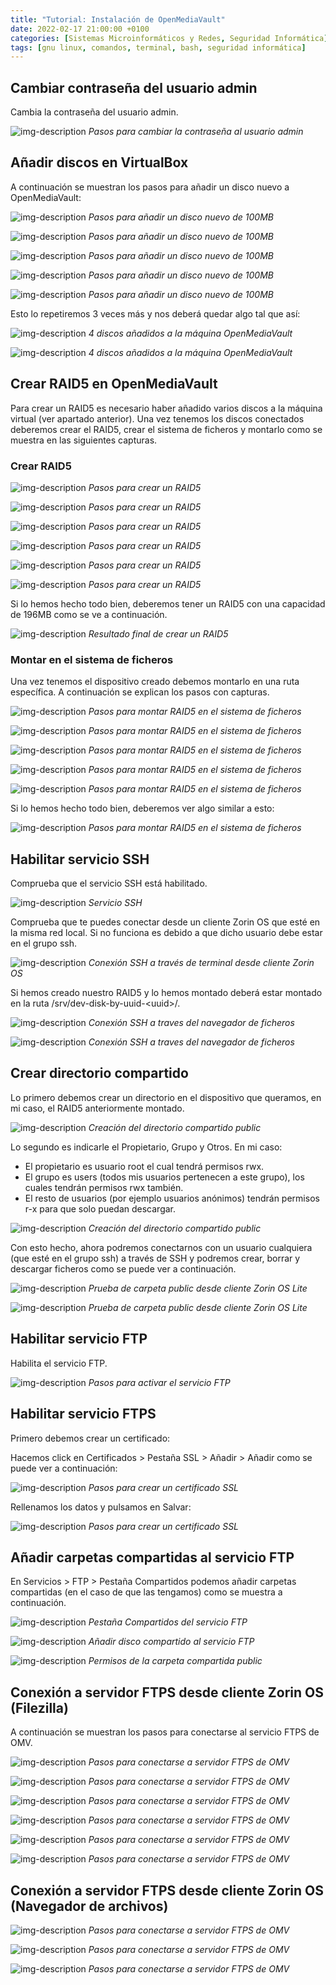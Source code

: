 ```yaml
---
title: "Tutorial: Instalación de OpenMediaVault"
date: 2022-02-17 21:00:00 +0100
categories: [Sistemas Microinformáticos y Redes, Seguridad Informática]
tags: [gnu linux, comandos, terminal, bash, seguridad informática]
---
```


## Cambiar contraseña del usuario admin

Cambia la contraseña del usuario admin.

![img-description](/assets/img/tutorial-instalacion-openmediavault/omv-password.png)
_Pasos para cambiar la contraseña al usuario admin_

## Añadir discos en VirtualBox

A continuación se muestran los pasos para añadir un disco nuevo a OpenMediaVault:

![img-description](/assets/img/tutorial-configuracion-openmediavault/anadirDisco1.png)
_Pasos para añadir un disco nuevo de 100MB_

![img-description](/assets/img/tutorial-configuracion-openmediavault/anadirDisco2.png)
_Pasos para añadir un disco nuevo de 100MB_

![img-description](/assets/img/tutorial-configuracion-openmediavault/anadirDisco3.png)
_Pasos para añadir un disco nuevo de 100MB_

![img-description](/assets/img/tutorial-configuracion-openmediavault/anadirDisco4.png)
_Pasos para añadir un disco nuevo de 100MB_

![img-description](/assets/img/tutorial-configuracion-openmediavault/anadirDisco5.png)
_Pasos para añadir un disco nuevo de 100MB_

Esto lo repetiremos 3 veces más y nos deberá quedar algo tal que así:

![img-description](/assets/img/tutorial-configuracion-openmediavault/anadirDisco6.png)
_4 discos añadidos a la máquina OpenMediaVault_

![img-description](/assets/img/tutorial-configuracion-openmediavault/anadirDisco7.png)
_4 discos añadidos a la máquina OpenMediaVault_

## Crear RAID5 en OpenMediaVault

Para crear un RAID5 es necesario haber añadido varios discos a la máquina virtual (ver apartado anterior). Una vez tenemos los discos conectados deberemos crear el RAID5, crear el sistema de ficheros y montarlo como se muestra en las siguientes capturas.

### Crear RAID5

![img-description](/assets/img/tutorial-configuracion-openmediavault/raid1.png)
_Pasos para crear un RAID5_

![img-description](/assets/img/tutorial-configuracion-openmediavault/raid2.png)
_Pasos para crear un RAID5_

![img-description](/assets/img/tutorial-configuracion-openmediavault/raid3.png)
_Pasos para crear un RAID5_

![img-description](/assets/img/tutorial-configuracion-openmediavault/raid4.png)
_Pasos para crear un RAID5_

![img-description](/assets/img/tutorial-configuracion-openmediavault/raid5.png)
_Pasos para crear un RAID5_

![img-description](/assets/img/tutorial-configuracion-openmediavault/raid6.png)
_Pasos para crear un RAID5_

Si lo hemos hecho todo bien, deberemos tener un RAID5 con una capacidad de 196MB como se ve a continuación.

![img-description](/assets/img/tutorial-configuracion-openmediavault/raid7.png)
_Resultado final de crear un RAID5_

### Montar en el sistema de ficheros

Una vez tenemos el dispositivo creado debemos montarlo en una ruta específica. A continuación se explican los pasos con capturas.

![img-description](/assets/img/tutorial-configuracion-openmediavault/raid8.png)
_Pasos para montar RAID5 en el sistema de ficheros_

![img-description](/assets/img/tutorial-configuracion-openmediavault/raid9.png)
_Pasos para montar RAID5 en el sistema de ficheros_

![img-description](/assets/img/tutorial-configuracion-openmediavault/raid10.png)
_Pasos para montar RAID5 en el sistema de ficheros_

![img-description](/assets/img/tutorial-configuracion-openmediavault/raid11.png)
_Pasos para montar RAID5 en el sistema de ficheros_

![img-description](/assets/img/tutorial-configuracion-openmediavault/raid13.png)
_Pasos para montar RAID5 en el sistema de ficheros_

Si lo hemos hecho todo bien, deberemos ver algo similar a esto:

![img-description](/assets/img/tutorial-configuracion-openmediavault/raid12.png)
_Pasos para montar RAID5 en el sistema de ficheros_

## Habilitar servicio SSH

Comprueba que el servicio SSH está habilitado.

![img-description](/assets/img/tutorial-instalacion-openmediavault/omv-ssh.png)
_Servicio SSH_

Comprueba que te puedes conectar desde un cliente Zorin OS que esté en la misma red local. Si no funciona es debido a que dicho usuario debe estar en el grupo ssh.

![img-description](/assets/img/tutorial-configuracion-openmediavault/conexionSshDesdeCliente.png)
_Conexión SSH a través de terminal desde cliente Zorin OS_

Si hemos creado nuestro RAID5 y lo hemos montado deberá estar montado en la ruta /srv/dev-disk-by-uuid-\<uuid\>/.

![img-description](/assets/img/tutorial-configuracion-openmediavault/raid14.png)
_Conexión SSH a traves del navegador de ficheros_

![img-description](/assets/img/tutorial-configuracion-openmediavault/raid15.png)
_Conexión SSH a traves del navegador de ficheros_

## Crear directorio compartido

Lo primero debemos crear un directorio en el dispositivo que queramos, en mi caso, el RAID5 anteriormente montado.

![img-description](/assets/img/tutorial-configuracion-openmediavault/shared1.png)
_Creación del directorio compartido public_

Lo segundo es indicarle el Propietario, Grupo y Otros. En mi caso:

- El propietario es usuario root el cual tendrá permisos rwx.
- El grupo es users (todos mis usuarios pertenecen a este grupo), los cuales tendrán permisos rwx también.
- El resto de usuarios (por ejemplo usuarios anónimos) tendrán permisos r-x para que solo puedan descargar.

![img-description](/assets/img/tutorial-configuracion-openmediavault/shared2.png)
_Creación del directorio compartido public_

Con esto hecho, ahora podremos conectarnos con un usuario cualquiera (que esté en el grupo ssh) a través de SSH y podremos crear, borrar y descargar ficheros como se puede ver a continuación.

![img-description](/assets/img/tutorial-configuracion-openmediavault/shared3.png)
_Prueba de carpeta public desde cliente Zorin OS Lite_

![img-description](/assets/img/tutorial-configuracion-openmediavault/shared4.png)
_Prueba de carpeta public desde cliente Zorin OS Lite_

## Habilitar servicio FTP

Habilita el servicio FTP.

![img-description](/assets/img/tutorial-instalacion-openmediavault/omv-ftp.png)
_Pasos para activar el servicio FTP_

## Habilitar servicio FTPS

Primero debemos crear un certificado:

Hacemos click en Certificados > Pestaña SSL > Añadir > Añadir como se puede ver a continuación:

![img-description](/assets/img/tutorial-configuracion-openmediavault/ftps2.png)
_Pasos para crear un certificado SSL_

Rellenamos los datos y pulsamos en Salvar:

![img-description](/assets/img/tutorial-configuracion-openmediavault/ftps3.png)
_Pasos para crear un certificado SSL_

## Añadir carpetas compartidas al servicio FTP

En Servicios > FTP > Pestaña Compartidos podemos añadir carpetas compartidas (en el caso de que las tengamos) como se muestra a continuación.

![img-description](/assets/img/tutorial-configuracion-openmediavault/ftps5.png)
_Pestaña Compartidos del servicio FTP_

![img-description](/assets/img/tutorial-configuracion-openmediavault/ftps6.png)
_Añadir disco compartido al servicio FTP_

![img-description](/assets/img/tutorial-configuracion-openmediavault/ftps7.png)
_Permisos de la carpeta compartida public_

## Conexión a servidor FTPS desde cliente Zorin OS (Filezilla)

A continuación se muestran los pasos para conectarse al servicio FTPS de OMV.

![img-description](/assets/img/tutorial-configuracion-openmediavault/fptsCliente1.png)
_Pasos para conectarse a servidor FTPS de OMV_

![img-description](/assets/img/tutorial-configuracion-openmediavault/fptsCliente2.png)
_Pasos para conectarse a servidor FTPS de OMV_

![img-description](/assets/img/tutorial-configuracion-openmediavault/fptsCliente3.png)
_Pasos para conectarse a servidor FTPS de OMV_

![img-description](/assets/img/tutorial-configuracion-openmediavault/fptsCliente4.png)
_Pasos para conectarse a servidor FTPS de OMV_

![img-description](/assets/img/tutorial-configuracion-openmediavault/fptsCliente5.png)
_Pasos para conectarse a servidor FTPS de OMV_

![img-description](/assets/img/tutorial-configuracion-openmediavault/fptsCliente6.png)
_Pasos para conectarse a servidor FTPS de OMV_

## Conexión a servidor FTPS desde cliente Zorin OS (Navegador de archivos)

![img-description](/assets/img/tutorial-configuracion-openmediavault/fptsCliente7.png)
_Pasos para conectarse a servidor FTPS de OMV_

![img-description](/assets/img/tutorial-configuracion-openmediavault/fptsCliente8.png)
_Pasos para conectarse a servidor FTPS de OMV_  

![img-description](/assets/img/tutorial-configuracion-openmediavault/fptsCliente10.png)
_Pasos para conectarse a servidor FTPS de OMV_

